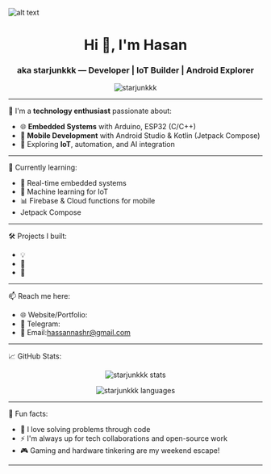 ![alt text](https://i.pinimg.com/originals/9f/b0/e9/9fb0e9a48e6b312f4725d9497d31c46a.gif)

<h1 align="center">Hi 👋, I'm Hasan</h1>
<h3 align="center">aka starjunkkk — Developer | IoT Builder | Android Explorer</h3>

<p align="center">
  <img src="https://komarev.com/ghpvc/?username=starjunkkk&label=Profile%20views&color=0e75b6&style=flat" alt="starjunkkk" />
</p>

---

🚀 I'm a **technology enthusiast** passionate about:
- 🌐 **Embedded Systems** with Arduino, ESP32 (C/C++)
- 📱 **Mobile Development** with Android Studio & Kotlin (Jetpack Compose)
- 🔬 Exploring **IoT**, automation, and AI integration

---

🧠 Currently learning:
- 🔧 Real-time embedded systems
- 🧠 Machine learning for IoT
- 📊 Firebase & Cloud functions for mobile
- Jetpack Compose

---

🛠️ Projects I built:
- 💡 
- 🧘 
- 🔐 

---

📫 Reach me here:
- 🌐 Website/Portfolio:
- 💬 Telegram:
- 📧 Email:[hassannashr@gmail.com](hassannashr@gmail.com)
---

📈 GitHub Stats:
<p align="center">
  <img src="https://github-readme-stats.vercel.app/api?username=starjunkkk&show_icons=true&theme=radical" alt="starjunkkk stats" />
</p>

<p align="center">
  <img src="https://github-readme-stats.vercel.app/api/top-langs/?username=starjunkkk&layout=compact&theme=tokyonight" alt="starjunkkk languages" />
</p>

---

🎯 Fun facts:
- 🧩 I love solving problems through code
- ⚡ I'm always up for tech collaborations and open-source work
- 🎮 Gaming and hardware tinkering are my weekend escape!

---
